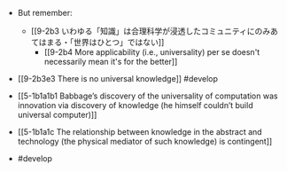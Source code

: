 - But remember:
	- [[9-2b3 いわゆる「知識」は合理科学が浸透したコミュニティにのみあてはまる・「世界はひとつ」ではない]]
		- [[9-2b4 More applicability (i.e., universality) per se doesn't necessarily mean it's for the better]]

- [[9-2b3e3 There is no universal knowledge]] #develop

- [[5-1b1a1b1 Babbage’s discovery of the universality of computation was innovation via discovery of knowledge (he himself couldn’t build universal computer)]]
- [[5-1b1a1c The relationship between knowledge in the abstract and technology (the physical mediator of such knowledge) is contingent]]

- #develop
